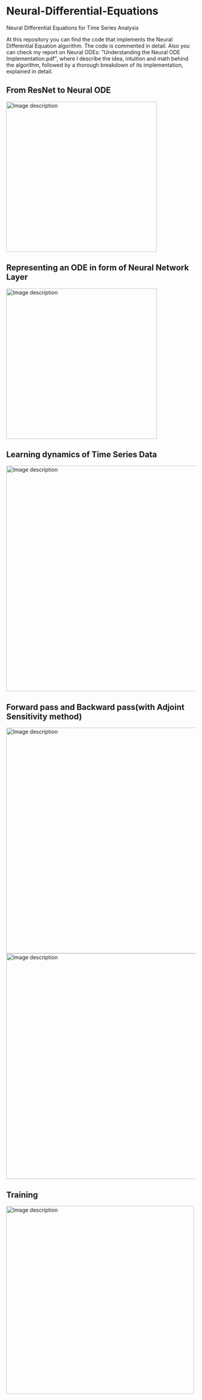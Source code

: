 # Neural-Differential-Equations
Neural Differential Equations for Time Series Analysis

At this repository you can find the code that implements the Neural Differential Equation algorithm. The code is commented in detail. Also you can check my report on Neural ODEs: "Understanding the Neural ODE Implementation.pdf", where I describe the idea, intuition and math behind the algorithm, followed by a thorough
breakdown of its implementation, explained in detail.

## From ResNet to Neural ODE
<img src="https://github.com/davudtopalovic/Neural-Differential-Equations/assets/117101265/b069cba1-9b9c-4252-bbbb-c7b2307744bd" alt="Image description" width="400">

## Representing an ODE in form of Neural Network Layer
<img src="https://github.com/davudtopalovic/Neural-Differential-Equations/assets/117101265/ee8d19aa-28e1-4067-b7c7-ae65c5f7fa99" alt="Image description" width="400">

## Learning dynamics of Time Series Data
<img src="https://github.com/davudtopalovic/Neural-Differential-Equations/assets/117101265/6dd62447-30cd-4251-9fac-98262db6e425" alt="Image description" width="600">

##  Forward pass and Backward pass(with Adjoint Sensitivity method)
<img src="https://github.com/davudtopalovic/Neural-Differential-Equations/assets/117101265/6955da18-f323-4274-9fb5-ee4968a72827" alt="Image description" width="600">
<img src="https://github.com/davudtopalovic/Neural-Differential-Equations/assets/117101265/12b33438-fca0-49d9-95f6-d36ba8ad4127" alt="Image description" width="600">

## Training 
<img src="https://github.com/davudtopalovic/Neural-Differential-Equations/assets/117101265/9deb3ee3-b511-4c5b-94bb-72337db45d00" alt="Image description" width="500" height="500">
